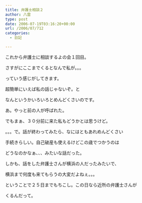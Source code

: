 ```yaml
---
title: 弁護士相談２
author: 八雲
type: post
date: 2006-07-19T03:16:20+00:00
url: /2006/07/712
categories:
  - 日記

---
```

これから弁護士に相談するよの会１回目。
  
さすがにここまでくるとなんで私が。。。
  
っていう感じがしてきます。
  
超簡単にいえば私の話じゃないぞ。と
  
なんというかいろいろとめんどくさいのです。
  
あ。やっと前の人が呼ばれた。
  
でもまぁ、３０分前に来た私もどうかとは思うけど。

。。。で。話が終わってみたら、なにはともあれめんどくさい
  
手続きらしい。自己破産も使えるけどこの歳でつかうのは
  
どうなのかなぁ、、、みたいな話だった。
  
しかも、話をした弁護士さんが横浜の人だったみたいで、
  
横浜まで何度も来てもらうの大変だよねぇ。。。
  
ということで２５日までもちこし。この日なら近所の弁護士さんが
  
くるんだって。
